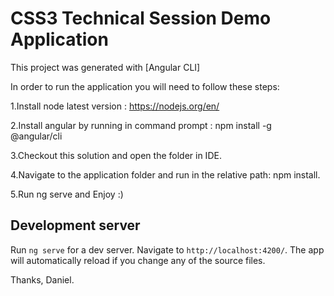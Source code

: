 # CSS3 Technical Session Demo Application

This project was generated with [Angular CLI]

In order to run the application you will need to follow these steps:

1.Install node latest version : https://nodejs.org/en/

2.Install angular by running in command prompt : npm install -g @angular/cli

3.Checkout this solution and open the folder in IDE.

4.Navigate to the application folder and run in the relative path: npm install.

5.Run ng serve and Enjoy :)

## Development server

Run `ng serve` for a dev server. Navigate to `http://localhost:4200/`. The app will automatically reload if you change any of the source files.

Thanks, Daniel.
